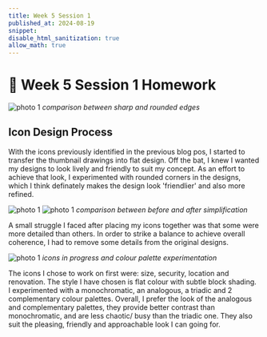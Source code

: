 ```yaml
---
title: Week 5 Session 1
published_at: 2024-08-19
snippet: 
disable_html_sanitization: true
allow_math: true
---
```


# :page_with_curl: Week 5 Session 1 Homework 

![photo 1](photos/23.png)
*comparison between sharp and rounded edges*

## Icon Design Process

With the icons previously identified in the previous blog pos, I started to transfer the thumbnail drawings into flat design. Off the bat, I knew I wanted my designs to look lively and friendly to suit my concept. As an effort to achieve that look, I experimented with rounded corners in the designs, which I think definately makes the design look 'friendlier' and also more refined.

![photo 1](photos/26.png)
![photo 1](photos/24.png)
*comparison between before and after simplification*

A small struggle I faced after placing my icons together was that some were more detailed than others. In order to strike a balance to achieve overall coherence, I had to remove some details from the original designs.

![photo 1](photos/25.png)
*icons in progress and colour palette experimentation*

The icons I chose to work on first were: size, security, location and renovation. The style I have chosen is flat colour with subtle block shading. I experimented with a monochromatic, an analogous, a triadic and 2 complementary colour palettes. Overall, I prefer the look of the analogous and complementary palettes, they provide better contrast than monochromatic, and are less chaotic/ busy than the triadic one. They also suit the pleasing, friendly and approachable look I can going for.